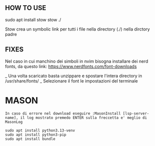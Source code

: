 ## HOW TO USE 

sudo apt install stow
stow ./

Stow crea un symbolic link per tutti i file nella directory (./) nella dirctory padre


## FIXES

Nel caso in cui manchino dei simboli in nvim bisogna installare dei nerd fonts, da questo link:
    https://www.nerdfonts.com/font-downloads

_ Una volta scaricato basta unzippare e spostare l'intera directory in /usr/share/fonts/
_ Selezionare il font le impostazioni del terminale

# MASON

    In caso di errore nel download eseguire :MasonInstall [lsp-server-name], il log mostrato premedo ENTER sulla freccetta e' meglio di MasonLog

    sudo apt install python3.13-venv 
    sudo apt install python3-pip
    sudo apt install bundle

